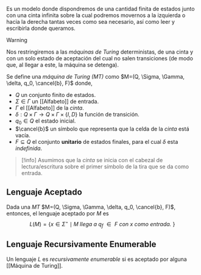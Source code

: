 Es un modelo donde dispondremos de una cantidad finita de estados junto con una cinta  infinita sobre la cual podremos movernos a la izquierda o hacia la derecha tantas veces como sea necesario, así como leer y escribirla donde queramos.

>[!warning] 
>Nos restringiremos a las *máquinas de Turing* deterministas, de una cinta y con un solo estado de aceptación del cual no salen transiciones (de modo que, al llegar a este, la máquina se detenga).

Se define una *máquina de Turing (MT)* como $M=(Q, \Sigma, \Gamma, \delta, q_0, \cancel{b}, F)$ donde,
- $Q$ un conjunto finito de estados.
- $\Sigma \in \Gamma$ un [[Alfabeto]] de entrada.
- $\Gamma$ el [[Alfabeto]] de la *cinta*.
- $\delta: Q \times \Gamma \rightarrow Q \times \Gamma \times \{I, D\}$ la función de transición. 
- $q_0 \in Q$ el estado inicial.
- $\cancel{b}$ un símbolo que representa que la celda de la *cinta* está vacía.
- $F \subseteq Q$ el conjunto **unitario** de estados finales, para el cual $\delta$ esta *indefinida*.

>[!info] 
>Asumimos que la *cinta* se inicia con el cabezal de lectura/escritura sobre el primer símbolo de la tira que se da como entrada.

## Lenguaje Aceptado

Dada una *MT* $M=(Q, \Sigma, \Gamma, \delta, q_0, \cancel{b}, F)$, entonces, el lenguaje aceptado por $M$ es $$L(M)=\{x \in \Sigma^\star \mid M \textit{ llega a $q_f$ $\in$ F con x como entrada. }\}$$

## Lenguaje Recursivamente Enumerable
Un lenguaje $L$ es *recursivamente enumerable* si es aceptado por alguna [[Máquina de Turing]].
